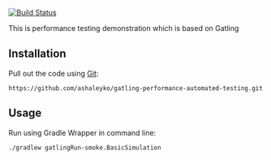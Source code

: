 [![Build Status](https://travis-ci.org/ashaleyko/gatling-performance-automated-testing.svg?branch=main)](https://travis-ci.org/ashaleyko/gatling-performance-automated-testing)

This is performance testing demonstration which is based on Gatling

## Installation

Pull out the code using [Git](https://git-scm.com/downloads):

```shell
https://github.com/ashaleyko/gatling-performance-automated-testing.git
```

## Usage

Run using Gradle Wrapper in command line:

```shell
./gradlew gatlingRun-smoke.BasicSimulation
```